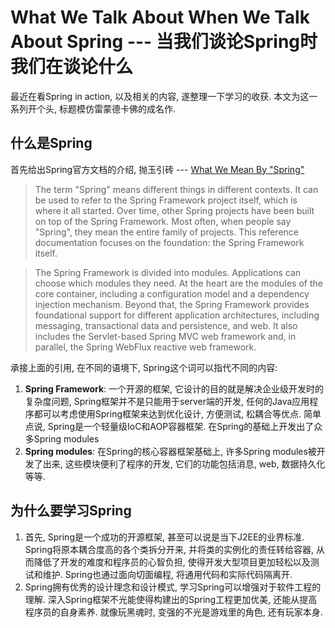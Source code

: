 # What We Talk About When We Talk About Spring --- 当我们谈论Spring时我们在谈论什么
最近在看Spring in action, 以及相关的内容, 遂整理一下学习的收获. 本文为这一系列开个头, 标题模仿雷蒙德卡佛的成名作.

## 什么是Spring
首先给出Spring官方文档的介绍, 抛玉引砖 --- [What We Mean By "Spring"](https://docs.spring.io/spring-framework/docs/current/reference/html/overview.html)

> The term "Spring" means different things in different contexts. It can be used to refer to the Spring Framework project itself, which is where it all started. Over time, other Spring projects have been built on top of the Spring Framework. Most often, when people say "Spring", they mean the entire family of projects. This reference documentation focuses on the foundation: the Spring Framework itself.

> The Spring Framework is divided into modules. Applications can choose which modules they need. At the heart are the modules of the core container, including a configuration model and a dependency injection mechanism. Beyond that, the Spring Framework provides foundational support for different application architectures, including messaging, transactional data and persistence, and web. It also includes the Servlet-based Spring MVC web framework and, in parallel, the Spring WebFlux reactive web framework.

承接上面的引用, 在不同的语境下, Spring这个词可以指代不同的内容:
1. **Spring Framework**: 一个开源的框架, 它设计的目的就是解决企业级开发时的复杂度问题, Spring框架并不是只能用于server端的开发, 任何的Java应用程序都可以考虑使用Spring框架来达到优化设计, 方便测试, 松耦合等优点. 简单点说, Spring是一个轻量级IoC和AOP容器框架. 在Spring的基础上开发出了众多Spring modules
2. **Spring modules**: 在Spring的核心容器框架基础上, 许多Spring modules被开发了出来, 这些模块便利了程序的开发, 它们的功能包括消息, web, 数据持久化等等. 

## 为什么要学习Spring   
1. 首先, Spring是一个成功的开源框架, 甚至可以说是当下J2EE的业界标准. Spring将原本耦合度高的各个类拆分开来, 并将类的实例化的责任转给容器, 从而降低了开发的难度和程序员的心智负担, 使得开发大型项目更加轻松以及测试和维护. Spring也通过面向切面编程, 将通用代码和实际代码隔离开.
2. Spring拥有优秀的设计理念和设计模式, 学习Spring可以增强对于软件工程的理解. 深入Spring框架不光能使得构建出的Spring工程更加优美, 还能从提高程序员的自身素养. 就像玩黑魂时, 变强的不光是游戏里的角色, 还有玩家本身. 
